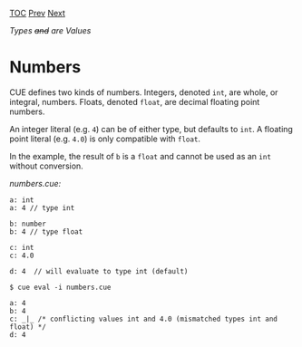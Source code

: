 [TOC](Readme.md) [Prev](sumstruct.md) [Next](ranges.md)

_Types ~~and~~ are Values_

# Numbers

CUE defines two kinds of numbers.
Integers, denoted `int`, are whole, or integral, numbers.
Floats, denoted `float`, are decimal floating point numbers.

An integer literal (e.g. `4`) can be of either type, but defaults to `int`.
A floating point literal (e.g. `4.0`) is only compatible with `float`.

In the example, the result of `b` is a `float` and cannot be
used as an `int` without conversion.

<!-- CUE editor -->
_numbers.cue:_
```
a: int
a: 4 // type int

b: number
b: 4 // type float

c: int
c: 4.0

d: 4  // will evaluate to type int (default)
```

<!-- result -->
`$ cue eval -i numbers.cue`
```
a: 4
b: 4
c: _|_ /* conflicting values int and 4.0 (mismatched types int and float) */
d: 4
```